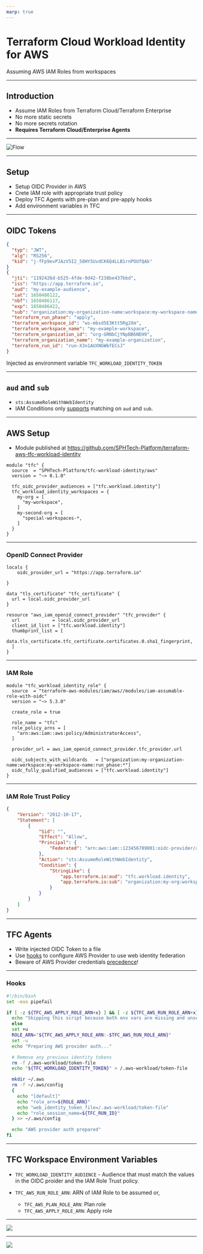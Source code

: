 ```yaml
---
marp: true
---
```


# Terraform Cloud Workload Identity for AWS

Assuming AWS IAM Roles from workspaces

---
## Introduction

- Assume IAM Roles from Terraform Cloud/Terraform Enterprise
- No more static secrets
- No more secrets rotation
- **Requires Terraform Cloud/Enterprise Agents**

---
![Flow](images/tfc-workload-identity-flow.png)

---
## Setup

- Setup OIDC Provider in AWS
- Crete IAM role with appropriate trust policy
- Deploy TFC Agents with pre-plan and pre-apply hooks
- Add environment variables in TFC

---


## OIDC Tokens

```json
{
  "typ": "JWT",
  "alg": "RS256",
  "kid": "j-fFp9evPJAzV5I2_58HY5UvdCK6Q4LLB1rnPOUfQAk"
}
{
  "jti": "1192426d-b525-4fde-9d42-f238be437bbd",
  "iss": "https://app.terraform.io",
  "aud": "my-example-audience",
  "iat": 1650486122,
  "nbf": 1650486117,
  "exp": 1650486422,
  "sub": "organization:my-organization-name:workspace:my-workspace-name:run_phase:apply",
  "terraform_run_phase": "apply",
  "terraform_workspace_id": "ws-mbsd5E3Ktt5Rg2Xm",
  "terraform_workspace_name": "my-example-workspace",
  "terraform_organization_id": "org-GRNbCjYNpBB6NEH9",
  "terraform_organization_name": "my-example-organization",
  "terraform_run_id": "run-X3n1AUXNGWbfECsJ"
}
```

Injected as environment variable `TFC_WORKLOAD_IDENTITY_TOKEN`

---
## `aud` and `sub`

- `sts:AssumeRoleWithWebIdentity`
- IAM Conditions only [supports](https://docs.aws.amazon.com/IAM/latest/UserGuide/reference_policies_iam-condition-keys.html#condition-keys-wif) matching on `aud` and `sub`.

---
## AWS Setup

- Module published at https://github.com/SPHTech-Platform/terraform-aws-tfc-workload-identity

```hcl
module "tfc" {
  source  = "SPHTech-Platform/tfc-workload-identity/aws"
  version = "~> 0.1.0"

  tfc_oidc_provider_audiences = ["tfc.workload.identity"]
  tfc_workload_identity_workspaces = {
    my-org = [
      "my-workspace",
    ]
    my-second-org = [
      "special-workspaces-*,
    ]
  }
}
```

---
### OpenID Connect Provider

```hcl
locals {
    oidc_provider_url = "https://app.terraform.io"

}

data "tls_certificate" "tfc_certificate" {
  url = local.oidc_provider_url
}

resource "aws_iam_openid_connect_provider" "tfc_provider" {
  url            = local.oidc_provider_url
  client_id_list = ["tfc.workload.identity"]
  thumbprint_list = [
    data.tls_certificate.tfc_certificate.certificates.0.sha1_fingerprint,
  ]
}

```

---
### IAM Role

```hcl
module "tfc_workload_identity_role" {
  source  = "terraform-aws-modules/iam/aws//modules/iam-assumable-role-with-oidc"
  version = "~> 5.3.0"

  create_role = true

  role_name = "tfc"
  role_policy_arns = [
    "arn:aws:iam::aws:policy/AdministratorAccess",
  ]

  provider_url = aws_iam_openid_connect_provider.tfc_provider.url

  oidc_subjects_with_wildcards   = ["organization:my-organization-name:workspace:my-workspace-name:run_phase:*"]
  oidc_fully_qualified_audiences = ["tfc.workload.identity"]
}

```

---
### IAM Role Trust Policy

```json
{
    "Version": "2012-10-17",
    "Statement": [
        {
            "Sid": "",
            "Effect": "Allow",
            "Principal": {
                "Federated": "arn:aws:iam::123456789001:oidc-provider/app.terraform.io"
            },
            "Action": "sts:AssumeRoleWithWebIdentity",
            "Condition": {
                "StringLike": {
                    "app.terraform.io:aud": "tfc.workload.identity",
                    "app.terraform.io:sub": "organization:my-org:workspace:my-workspaces:run_phase:*"
                }
            }
        }
    ]
}
```

---
## TFC Agents

- Write injected OIDC Token to a file
- Use [hooks](https://gist.github.com/lawliet89/71ffbe17e8eb38d892e5ce3e243a0829) to configure AWS Provider to use web identity federation
- Beware of AWS Provider credentials [precedence](https://registry.terraform.io/providers/hashicorp/aws/latest/docs#authentication-and-configuration)!

---
### Hooks

```sh
#!/bin/bash
set -euo pipefail

if [ -z ${TFC_AWS_APPLY_ROLE_ARN+x} ] && [ -z ${TFC_AWS_RUN_ROLE_ARN+x} ]; then
  echo "Skipping this script because both env vars are missing and unset";
  else
  set +u
  ROLE_ARN="${TFC_AWS_APPLY_ROLE_ARN:-$TFC_AWS_RUN_ROLE_ARN}"
  set -u
  echo "Preparing AWS provider auth..."

  # Remove any previous identity tokens
  rm -f /.aws-workload/token-file
  echo "${TFC_WORKLOAD_IDENTITY_TOKEN}" > /.aws-workload/token-file

  mkdir ~/.aws
  rm -f ~/.aws/config
  {
    echo "[default]"
    echo "role_arn=${ROLE_ARN}"
    echo "web_identity_token_file=/.aws-workload/token-file"
    echo "role_session_name=${TFC_RUN_ID}"
  } >> ~/.aws/config

  echo "AWS provider auth prepared"
fi
```

---
## TFC Workspace Environment Variables

- `TFC_WORKLOAD_IDENTITY_AUDIENCE` - Audience that must match the values in the OIDC proider and
  the IAM Role Trust policy.
- `TFC_AWS_RUN_ROLE_ARN`: ARN of IAM Role to be assumed or,

  - `TFC_AWS_PLAN_ROLE_ARN`: Plan role
  - `TFC_AWS_APPLY_ROLE_ARN`: Apply role

---
![](images/tfc-vars.png)

---
![](images/tfc-plan.png)
